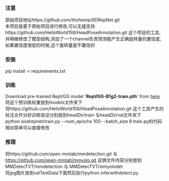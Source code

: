 ### 注意
原始项目地址https://github.com/thohemp/6DRepNet.git<br>
本项目是基于原始项目进行修改,可以无缝支持https://github.com/HelloWorld158/HeadPoseAnnotation.git 这个项目的工具,并稍微修改了模型结构,添加了一个channel负责预测能产生正确旋转量的置信度,如果置信度很低的时候,这个旋转量是不置信的<br>
### 安装
pip install -r requirements.txt<br>
### 训练
Download pre-trained RepVGG model '**RepVGG-B1g2-train.pth**' from [here](https://drive.google.com/drive/folders/1Avome4KvNp0Lqh2QwhXO6L5URQjzCjUq)<br>
将这个预训练权重放到models文件夹下<br>
将https://github.com/HelloWorld158/HeadPoseAnnotation.git 这个工具产生的标注文件分好训练验证分别放到headDir/train 与headDir/val文件夹下<br>
python sixdrepnet/train.py --num_epochs 100 --batch_size 8 train.py的代码相对简单可以直接修改<br>
### 推理
将https://github.com/open-mmlab/mmdetection.git 与 https://github.com/open-mmlab/mmyolo.git 这俩文件内容分别放到 MMDetecTVT/mmdetection 与 MMDetecTVT/mmyolodet <br>
将jpg图片放到valTestData下面然后执行python inferwithdetect.py <br>
